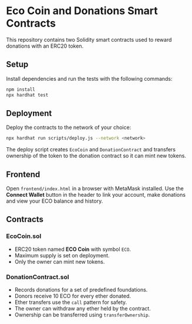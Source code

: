 # Eco Coin and Donations Smart Contracts

This repository contains two Solidity smart contracts used to reward donations with an ERC20 token.

## Setup

Install dependencies and run the tests with the following commands:

```bash
npm install
npx hardhat test
```

## Deployment

Deploy the contracts to the network of your choice:

```bash
npx hardhat run scripts/deploy.js --network <network>
```

The deploy script creates `EcoCoin` and `DonationContract` and transfers ownership of the token to the donation contract so it can mint new tokens.

## Frontend

Open `frontend/index.html` in a browser with MetaMask installed. Use the **Connect Wallet** button in the header to link your account, make donations and view your ECO balance and history.

## Contracts

### EcoCoin.sol

* ERC20 token named **ECO Coin** with symbol `ECO`.
* Maximum supply is set on deployment.
* Only the owner can mint new tokens.

### DonationContract.sol

* Records donations for a set of predefined foundations.
* Donors receive 10 ECO for every ether donated.
* Ether transfers use the `call` pattern for safety.
* The owner can withdraw any ether held by the contract.
* Ownership can be transferred using `transferOwnership`.
